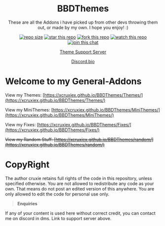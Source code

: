<div align="center">
  
<h1>BBDThemes</h1>

<!-- {% capture string_with_newlines %} -->

These are all the Addons i have picked up from other devs throwing them out, or made by my own.
I hope you enjoy! :)

<!-- {% endcapture %} -->
<!-- {{ string_with_newlines | newline_to_br }} -->

<a href="https://img.shields.io/github/repo-size/xcruxiex/BBDThemes?color=7289da&label=Repo%20Size"><img src="https://img.shields.io/github/repo-size/xcruxiex/BBDThemes?color=7289da&label=Repo%20Size" alt="repo size"></a>
<a href="https://github.com/xcruxiex/BBDThemes"><img src="https://img.shields.io/github/stars/xcruxiex/BBDThemes?color=%237489d1&label=Stars" alt="star this repo"></a>
<a href="https://github.com/xcruxiex/BBDThemes/fork"><img src="https://img.shields.io/github/forks/xcruxiex/BBDThemes?color=%237186ce&label=Forks" alt="fork this repo"></a>
<a href="https://github.com/xcruxiex/BBDThemes/watchers"><img src="https://img.shields.io/github/watchers/xcruxiex/BBDThemes?color=7488cd&label=Watchers" alt="watch this repo"></a>
<a href="http://discord/com/invite/Tzm2paq"><img src="https://img.shields.io/discord/727643522081226752?color=738ad6&label=Discord%20Server&logo=Discord" alt="join this chat"></a>

<!-- {% capture string_with_newlines %} -->

<a href="https://discord.com/invite/Tzm2paq">Theme Support Server</a>

<a href="https://discord.bio/p/cruxiex">Discord.bio</a>

<!-- {% endcapture %} -->
<!-- {{ string_with_newlines | newline_to_br }} -->

</div>

# Welcome to my General-Addons 
View my Themes: [https://xcruxiex.github.io/BBDThemes/Themes/](https://xcruxiex.github.io/BBDThemes/Themes/)

View my MiniThemes: [https://xcruxiex.github.io/BBDThemes/MiniThemes/](https://xcruxiex.github.io/BBDThemes/MiniThemes/)

View my Fixes: [https://xcruxiex.github.io/BBDThemes/Fixes/](https://xcruxiex.github.io/BBDThemes/Fixes/)

~~View my Random Stuff: [https://xcruxiex.github.io/BBDThemes/random/](https://xcruxiex.github.io/BBDThemes/random/)~~

# CopyRight 
The author cruxie retains full rights of the code in this repository, unless specified otherwise.
You are not allowed to redistribute any code as your own. That means do not post an edited version of this anywhere.
You are only allowed to edit the code for personal use only.

> **Enquiries**

If any of your content is used here without correct credit, you can contact me on discord in dms. Link to support server above.
